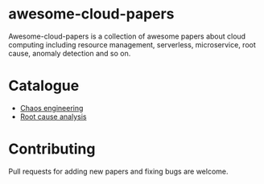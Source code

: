 # awesome-cloud-papers
Awesome-cloud-papers is a collection of awesome papers about cloud computing including resource management, serverless, microservice, root cause, anomaly detection and so on.



# Catalogue
- [Chaos engineering](./chaos_engineering/README.md)
- [Root cause analysis](./root_cause_analysis/README.md)


# Contributing
Pull requests for adding new papers and fixing bugs are welcome.